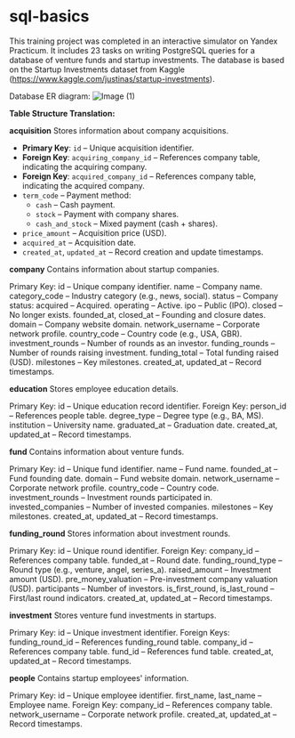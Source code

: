 # sql-basics
This training project was completed in an interactive simulator on Yandex Practicum. It includes 23 tasks on writing PostgreSQL queries for a database of venture funds and startup investments. The database is based on the Startup Investments dataset from Kaggle (https://www.kaggle.com/justinas/startup-investments).

Database ER diagram:
![Image (1)](https://github.com/user-attachments/assets/751792db-9aff-4299-8e14-248a6ceee6de)

**Table Structure Translation:**

**acquisition**
Stores information about company acquisitions.

- **Primary Key**: `id` – Unique acquisition identifier.
- **Foreign Key**: `acquiring_company_id` – References company table, indicating the acquiring company.
- **Foreign Key**: `acquired_company_id` – References company table, indicating the acquired company.
- `term_code` – Payment method:
   - `cash` – Cash payment.
   - `stock` – Payment with company shares.
   - `cash_and_stock` – Mixed payment (cash + shares).
- `price_amount` – Acquisition price (USD).
- `acquired_at` – Acquisition date.
- `created_at`, `updated_at` – Record creation and update timestamps.

**company**
Contains information about startup companies.

Primary Key: id – Unique company identifier.
name – Company name.
category_code – Industry category (e.g., news, social).
status – Company status:
acquired – Acquired.
operating – Active.
ipo – Public (IPO).
closed – No longer exists.
founded_at, closed_at – Founding and closure dates.
domain – Company website domain.
network_username – Corporate network profile.
country_code – Country code (e.g., USA, GBR).
investment_rounds – Number of rounds as an investor.
funding_rounds – Number of rounds raising investment.
funding_total – Total funding raised (USD).
milestones – Key milestones.
created_at, updated_at – Record timestamps.

**education**
Stores employee education details.

Primary Key: id – Unique education record identifier.
Foreign Key: person_id – References people table.
degree_type – Degree type (e.g., BA, MS).
institution – University name.
graduated_at – Graduation date.
created_at, updated_at – Record timestamps.

**fund**
Contains information about venture funds.

Primary Key: id – Unique fund identifier.
name – Fund name.
founded_at – Fund founding date.
domain – Fund website domain.
network_username – Corporate network profile.
country_code – Country code.
investment_rounds – Investment rounds participated in.
invested_companies – Number of invested companies.
milestones – Key milestones.
created_at, updated_at – Record timestamps.

**funding_round**
Stores information about investment rounds.

Primary Key: id – Unique round identifier.
Foreign Key: company_id – References company table.
funded_at – Round date.
funding_round_type – Round type (e.g., venture, angel, series_a).
raised_amount – Investment amount (USD).
pre_money_valuation – Pre-investment company valuation (USD).
participants – Number of investors.
is_first_round, is_last_round – First/last round indicators.
created_at, updated_at – Record timestamps.

**investment**
Stores venture fund investments in startups.

Primary Key: id – Unique investment identifier.
Foreign Keys:
funding_round_id – References funding_round table.
company_id – References company table.
fund_id – References fund table.
created_at, updated_at – Record timestamps.

**people**
Contains startup employees' information.

Primary Key: id – Unique employee identifier.
first_name, last_name – Employee name.
Foreign Key: company_id – References company table.
network_username – Corporate network profile.
created_at, updated_at – Record timestamps.

